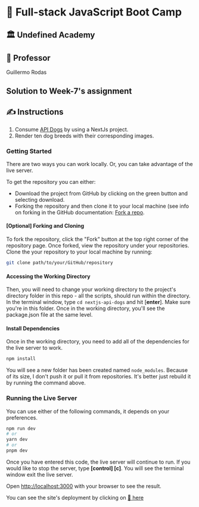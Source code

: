 # 📜 Full-stack JavaScript Boot Camp

## 🏛️ Undefined Academy

## 🤵 Professor

Guillermo Rodas

## Solution to Week-7's assignment

## ✍ Instructions

1. Consume [API Dogs](https://dog.ceo/dog-api/) by using a NextJs project.
2. Render ten dog breeds with their corresponding images.

### Getting Started

There are two ways you can work locally. Or, you can take advantage of the live server.

To get the repository you can either:

- Download the project from GitHub by clicking on the green button and selecting download.
- Forking the repository and then clone it to your local machine (see info on forking in the GitHub documentation: [Fork a repo](https://docs.github.com/en/github-ae@latest/get-started/quickstart/fork-a-repo).

#### [Optional] Forking and Cloning

To fork the repository, click the "Fork" button at the top right corner of the repository page. Once forked, view the repository under your repositories. Clone the your repository to your local machine by running:

```bash
git clone path/to/your/GitHub/repository
```

#### Accessing the Working Directory

Then, you will need to change your working directory to the project's directory folder in this repo - all the scripts, should run within the directory. In the terminal window, type `cd nextjs-api-dogs` and hit [**enter**].
Make sure you're in this folder. Once in the working directory, you'll see the package.json file at the same level.

#### Install Dependencies

Once in the working directory, you need to add all of the dependencies for the live server to work.

```bash
npm install
```

You will see a new folder has been created named `node_modules`. Because of its size, I don't push it or pull it from repositories. It's better just rebuild it by running the command above.

### Running the Live Server

You can use either of the following commands, it depends on your preferences.

```bash
npm run dev
# or
yarn dev
# or
pnpm dev
```

Once you have entered this code, the live server will continue to run. If you would like to stop the server, type **[control] [c]**. You will see the terminal window exit the live server.

Open [http://localhost:3000](http://localhost:3000) with your browser to see the result.

You can see the site's deployment by clicking on [🔗 here](https://dogapinext.netlify.app/)
